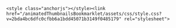 <head>
    <meta charset="UTF-8">
    <meta name="viewport" content="width=device-width, initial-scale=1">

<!-- Begin Jekyll SEO tag v5.0.0 -->
<title>Shellshock.io hack</title>
<meta property="og:title" content="Shellshock.io hack">
<meta property="og:locale" content="en_US">
<link rel="canonical" href="'dl.dropboxusercontent.com/s/wjuz0lovxa00an3/5shellshock.min.js">
<meta property="og:url" content="dl.dropboxusercontent.com/s/wjuz0lovxa00an3/5shellshock.min.js">
<meta property="og:site_name" content="animatedThumbnailsBookmarklet">
<script type="application/ld+json">
{"name":"animatedThumbnailsBookmarklet","description":null,"author":null,"@type":"WebSite","url":"dl.dropboxusercontent.com/s/wjuz0lovxa00an3/5shellshock.min.js","image":null,"publisher":null,"headline":"animatedThumbnailsBookmarklet","dateModified":null,"datePublished":null,"sameAs":null,"mainEntityOfPage":null,"@context":"http://schema.org"}</script>
<!-- End Jekyll SEO tag -->

    <style class="anchorjs"></style><link href="/animatedThumbnailsBookmarklet/assets/css/style.css?v=2bda4bc6dfc0cfbb6a1bdd45071b3149f0485179" rel="stylesheet">
  </head>
